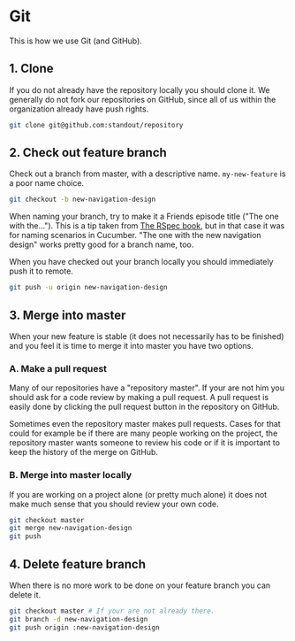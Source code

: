 # Git

This is how we use Git (and GitHub).

## 1. Clone

If you do not already have the repository locally you should clone it. We generally do not fork our repositories on GitHub, since all of us within the organization already have push rights.

```bash
git clone git@github.com:standout/repository
```

## 2. Check out feature branch

Check out a branch from master, with a descriptive name. ```my-new-feature``` is a poor name choice.

```bash
git checkout -b new-navigation-design
```

When naming your branch, try to make it a Friends episode title ("The one with the..."). This is a tip taken from [The RSpec book](http://pragprog.com/book/achbd/the-rspec-book), but in that case it was for naming scenarios in Cucumber. "The one with the new navigation design" works pretty good for a branch name, too.

When you have checked out your branch locally you should immediately push it to remote.

```bash
git push -u origin new-navigation-design
```

## 3. Merge into master

When your new feature is stable (it does not necessarily has to be finished) and you feel it is time to merge it into master you have two options.

### A. Make a pull request

Many of our repositories have a "repository master". If your are not him you should ask for a code review by making a pull request. A pull request is easily done by clicking the pull request button in the repository on GitHub.

Sometimes even the repository master makes pull requests. Cases for that could for example be if there are many people working on the project, the repository master wants someone to review his code or if it is important to keep the history of the merge on GitHub.

### B. Merge into master locally

If you are working on a project alone (or pretty much alone) it does not make much sense that you should review your own code.

```bash
git checkout master
git merge new-navigation-design
git push
```

## 4. Delete feature branch

When there is no more work to be done on your feature branch you can delete it.

```bash
git checkout master # If your are not already there.
git branch -d new-navigation-design
git push origin :new-navigation-design
```